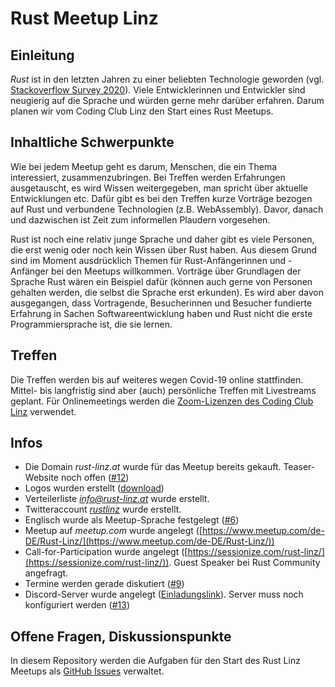 # Rust Meetup Linz

## Einleitung

*Rust* ist in den letzten Jahren zu einer beliebten Technologie geworden (vgl. [Stackoverflow Survey 2020](https://insights.stackoverflow.com/survey/2020#technology-most-loved-dreaded-and-wanted-languages)). Viele Entwicklerinnen und Entwickler sind neugierig auf die Sprache und würden gerne mehr darüber erfahren. Darum planen wir vom Coding Club Linz den Start eines Rust Meetups.

## Inhaltliche Schwerpunkte

Wie bei jedem Meetup geht es darum, Menschen, die ein Thema interessiert, zusammenzubringen. Bei Treffen werden Erfahrungen ausgetauscht, es wird Wissen weitergegeben, man spricht über aktuelle Entwicklungen etc. Dafür gibt es bei den Treffen kurze Vorträge bezogen auf Rust und verbundene Technologien (z.B. WebAssembly). Davor, danach und dazwischen ist Zeit zum informellen Plaudern vorgesehen.

Rust ist noch eine relativ junge Sprache und daher gibt es viele Personen, die erst wenig oder noch kein Wissen über Rust haben. Aus diesem Grund sind im Moment ausdrücklich Themen für Rust-Anfängerinnen und -Anfänger bei den Meetups willkommen. Vorträge über Grundlagen der Sprache Rust wären ein Beispiel dafür (können auch gerne von Personen gehalten werden, die selbst die Sprache erst erkunden). Es wird aber davon ausgegangen, dass Vortragende, Besucherinnen und Besucher fundierte Erfahrung in Sachen Softwareentwicklung haben und Rust nicht die erste Programmiersprache ist, die sie lernen.

## Treffen

Die Treffen werden bis auf weiteres wegen Covid-19 online stattfinden. Mittel- bis langfristig sind aber (auch) persönliche Treffen mit Livestreams geplant. Für Onlinemeetings werden die [Zoom-Lizenzen des Coding Club Linz](https://github.com/coderdojo-linz/coderdojo-online/blob/master/Zoom.md) verwendet.

## Infos

* Die Domain *rust-linz.at* wurde für das Meetup bereits gekauft. Teaser-Website noch offen ([#12](https://github.com/coding-club-linz/rust-meetup-concept/issues/12))
* Logos wurden erstellt ([download](https://codingclublinz.sharepoint.com/:f:/g/Dokumente/EmhJ-7t6BsZGlyw9g8DQwyABXdCs6qf5kwzRk3sx_UkfCw?e=A7MxrU))
* Verteilerliste *info@rust-linz.at* wurde erstellt.
* Twitteraccount [*rustlinz*](https://twitter.com/rustlinz) wurde erstellt.
* Englisch wurde als Meetup-Sprache festgelegt ([#6](https://github.com/coding-club-linz/rust-meetup-concept/issues/6))
* Meetup auf *meetup.com* wurde angelegt ([https://www.meetup.com/de-DE/Rust-Linz/](https://www.meetup.com/de-DE/Rust-Linz/))
* Call-for-Participation wurde angelegt ([https://sessionize.com/rust-linz/](https://sessionize.com/rust-linz/)). Guest Speaker bei Rust Community angefragt.
* Termine werden gerade diskutiert ([#9](https://github.com/coding-club-linz/rust-meetup-concept/issues/9))
* Discord-Server wurde angelegt ([Einladungslink](https://discord.gg/T27Ms2f)). Server muss noch konfiguriert werden ([#13](https://github.com/coding-club-linz/rust-meetup-concept/issues/13))

## Offene Fragen, Diskussionspunkte

In diesem Repository werden die Aufgaben für den Start des Rust Linz Meetups als [GitHub Issues](https://github.com/coding-club-linz/rust-meetup-concept/issues) verwaltet.
